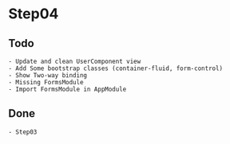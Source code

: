 # Step04

## Todo

    - Update and clean UserComponent view
    - Add Some bootstrap classes (container-fluid, form-control)
    - Show Two-way binding
    - Missing FormsModule
    - Import FormsModule in AppModule

## Done

    - Step03